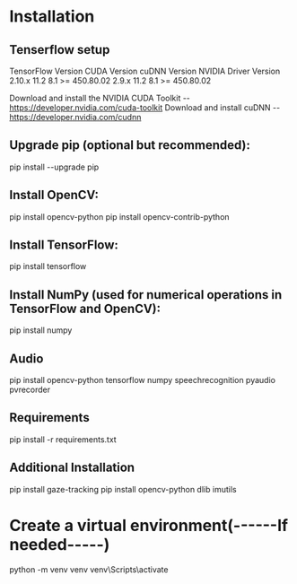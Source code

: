 # Installation

## Tenserflow setup

TensorFlow Version	CUDA Version	cuDNN Version	NVIDIA Driver Version
    2.10.x	            11.2	         8.1	        >= 450.80.02
    2.9.x	            11.2	        8.1	            >= 450.80.02

Download and install the NVIDIA CUDA Toolkit --  https://developer.nvidia.com/cuda-toolkit
Download and install cuDNN --  https://developer.nvidia.com/cudnn

## Upgrade pip (optional but recommended):
pip install --upgrade pip

## Install OpenCV:
pip install opencv-python
pip install opencv-contrib-python

## Install TensorFlow:
pip install tensorflow

## Install NumPy (used for numerical operations in TensorFlow and OpenCV):
pip install numpy

## Audio
pip install opencv-python tensorflow numpy speechrecognition pyaudio pvrecorder

## Requirements
pip install -r requirements.txt

## Additional Installation
pip install gaze-tracking
pip install opencv-python dlib imutils

# Create a virtual environment(------If needed-----)
python -m venv venv
venv\Scripts\activate



































































<!-- # To create dataset Run :
python data.py

# To Train and Extract the model Run :
python train.py

# To predict the realtime face liveness
python prediction.py -->
